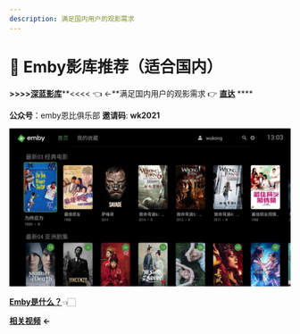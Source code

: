 ```yaml
---
description: 满足国内用户的观影需求
---
```


# 💚 Emby影库推荐（适合国内）

  **&gt;&gt;&gt;&gt;**[**深蓝影库**](http://qr12.cn/Aofjk9)**&lt;&lt;&lt;&lt;   👈 ←**满足国内用户的观影需求  👉  [**直达**](https://www.slyk.pro/index.html) ****

 **公众号**：emby恩比俱乐部  **邀请码**:   **wk2021** 

![](.gitbook/assets/emby.jpeg)

[ **Emby是什么？**](e-mb-y.md)👈🏻

 [**相关视频**](https://www.youtube.com/watch?v=e2RrVi1Xn3s)    **←**

